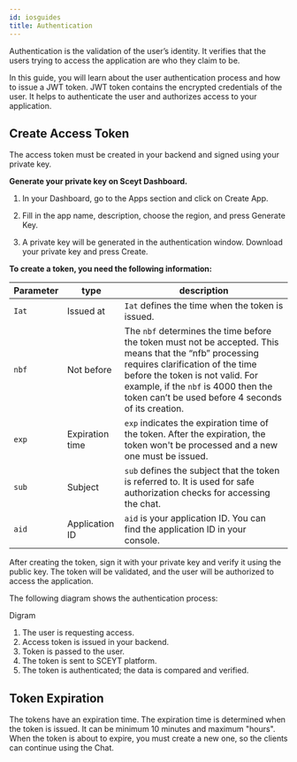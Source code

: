 ```yaml
---
id: iosguides
title: Authentication
---
```




Authentication is the validation of the user’s identity. It verifies that the users trying to access the application are who they claim to be. 

In this guide, you will learn about the user authentication process and how to issue a JWT token. JWT token contains the encrypted credentials of the user. It helps to authenticate the user and authorizes access to your application.


## Create Access Token ##

The access token must be created in your backend and signed using your private key.

**Generate your private key on Sceyt Dashboard.** 


1. In your Dashboard, go to the Apps section and click on Create App. 

1. Fill in the app name, description, choose the region, and press Generate Key. 


3. A private key will be generated in the authentication window. Download your private key and press Create.



**To create a token, you need the following information:**

|Parameter|type|description|
|---|---|---|
|``Iat``|Issued at|``Iat`` defines the time when the token is issued.|
|``nbf``|Not before|The ``nbf`` determines the time before the token must not be accepted. This means that the “nfb” processing requires clarification of the time before the token is not valid. For example, if the ``nbf`` is 4000 then the token can’t be used before 4 seconds of its creation.|
|``exp``|Expiration time|``exp`` indicates the expiration time of the token. After the expiration, the token won't be processed and a new one must be issued.|
|``sub``|Subject |`sub` defines the subject that the token is referred to. It is used for safe authorization checks for accessing the chat.|
|``aid``|Application ID|``aid`` is your application ID. You can find the application ID in your console.|



After creating the token, sign it with your private key and verify it using the public key. The token will be validated, and the user will be authorized to access the application. 



The following diagram shows the authentication process:


Digram

1. The user is requesting access.
1. Access token is issued in your backend.
1. Token is passed to the user.
1. The token is sent to SCEYT platform.
1. The token is authenticated; the data is compared and verified.


## Token Expiration ##

The tokens have an expiration time. The expiration time is determined when the token is issued. It can be minimum 10 minutes and maximum "hours". When the token is about to expire, you must create a new one, so the clients can continue using the Chat.





 



